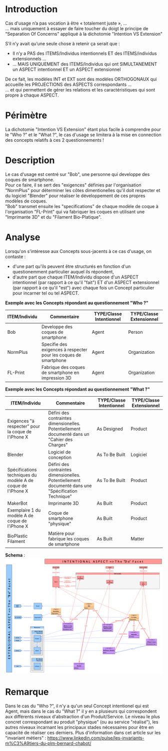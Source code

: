 Introduction
==
Cas d'usage n’a pas vocation à être « totalement juste », ...   
... mais uniquement à essayer de faire toucher du doigt le principe de "Separation Of Concerns" appliqué à la dichotomie "Intention VS Extension"

S’il n’y avait qu’une seule chose à retenir ça serait que :
* Il n’y a PAS des ITEMS/Individus intentionnels ET des ITEMS/individus extensionnels ...   
* ... MAIS UNIQUEMENT des ITEMS/Individus qui ont SIMULTANEMENT un ASPECT intentionnel ET un ASPECT extensionnel

De ce fait, les modèles INT et EXT sont des modèles ORTHOGONAUX qui accueille les PROJECTIONS des ASPECTS correspondants ...      
... et qui permettent de gérer les relations et les caractéristiques qui sont propre à chaque ASPECT.

Périmètre
==
La dichotomie "Intention VS Extension" étant plus facile à comprendre pour le "Who ?" et le "What ?", le cas d'usage se limitera à la mise en connection des concepts relatifs à ces 2 questionnements !

Description
==
Le cas d'usage est centré sur "Bob", une personne qui developpe des coques de smartphone.   
Pour ce faire, il se sert des "exigences" définies par l'organisation "NormPlus" pour déterminer les côtes dimentionelles qu'il doit respecter et du logiciel "Blender" pour réaliser le développement de ces propres modèles de coques.   
"Bob" transmet ensuite les "specifications" de chaque modèle de coque à l'organisation "FL-Print" qui va fabriquer les coques en utilisant une "Imprimante 3D" et du "Filament Bio-Platique".

Analyse
==
Lorsqu'on s'intéresse aux Concepts sous-jacents à ce cas d'usage, on contaste :
* d'une part qu'ils peuvent être structurés en fonction d'un questionemment particulier auquel ils répondent, 
* d'autre part que chaque ITEM/Individu dispose d'un ASPECT intentionnel (par rapport à ce qu'il "fait") ET d'un ASPECT extensionnel (par rapport à ce qu'il "est") avec chaque fois un Concept particulier pour incarner tel ou tel ASPECT.

__Exemple avec les Concepts répondant au questionnement "Who ?"__
<table>
    <thead>
        <tr>
            <th>ITEM/Individu</th>
            <th>Commentaire</th>            
            <th>TYPE/Classe Intentionnel</th>
            <th>TYPE/Classe Extensionnel</th>
        </tr>
    </thead>
    <tbody>
        <tr>
            <td>Bob</td>
            <td>Developpe des coques de smartphone</td>
            <td>Agent</td>
            <td>Person</td>
        </tr>
        <tr>
            <td>NormPlus</td>
            <td>Specifie des exigences à respecter pour les coques de smartphone</td>         
            <td>Agent</td>
            <td>Organization</td>
        </tr>
        <tr>
            <td>FL-Print</td>
            <td>Fabrique des coques de smartphone en impression 3D</td> 
            <td>Agent</td>
            <td>Organization</td>
        </tr>
    </tbody>
</table>

__Exemple avec les Concepts répondant au questionnement "What ?"__
<table>
    <thead>
        <tr>
            <th>ITEM/Individu</th>
            <th>Commentaire</th>            
            <th>TYPE/Classe Intentionnel</th>
            <th>TYPE/Classe Extensionnel</th>
        </tr>
    </thead>
    <tbody>
        <tr>
            <td>Exigences "à respecter" pour la coque de l'iPhone X</td>
            <td>Défini des contraintes dimensionelles. Potentiellement documenté dans un "Cahier des Charges"</td>
            <td>As Designed</td>
            <td>Product</td>
        </tr>
        <tr>
            <td>Blender</td>
            <td>Logiciel de conception</td>         
            <td>As To Be Built</td>
            <td>Logiciel</td>
        </tr>
        <tr>
            <td>Spécifications techniques du modèle A de coque de l'iPhone X</td>
            <td>Défini des contraintes dimensionelles. Potentiellement documenté dans une "Spécification Technique"</td>
            <td>As To Be Built</td>
            <td>Product</td>
        </tr>
        <tr>
            <td>MakerBot</td>
            <td>Imprimante 3D</td>
            <td>As Built</td>
            <td>Product</td>
        </tr>
        <tr>
            <td>Exemplaire 1 du modèle A de coque de l'iPhone X</td>
            <td>Coque de smartphone "physique"</td>
            <td>As Built</td>
            <td>Product</td>
        </tr>
        <tr>
            <td>BioPlastic Filament</td>
            <td>Matière pour fabrique les coques de smartphone</td>
            <td>As Built</td>
            <td>Matter</td>
        </tr>
    </tbody>
</table>

__Schema__ :
![alt text](https://github.com/iPlumb3r/EcosystemMapping/blob/master/images/UC_Bob_develops_SmartphoneCase.png)

Remarque
==
Dans le cas du "Who ?", il n'y a qu'un seul Concept intentionel qui est Agent, mais dans le cas du "What ?" il y en a plusieurs qui correspondent aux différents niveaux d'abstraction d'un Produit/Service. 
Le niveau le plus concret correspondant au produit "physique" (ou au service "réalisé"), les autres niveaux incarnant les principaux stades nécessaires pour être en capacité de réaliser ces derniers.
Plus d'information dans cet article sur les "invariant métiers" : https://www.linkedin.com/pulse/les-invariants-m%C3%A9tiers-du-plm-bernard-chabot/
